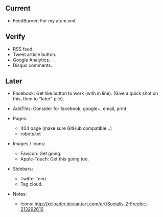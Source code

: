 ---
---

## Current

* FeedBurner: For my atom.xml.

## Verify

* RSS feed.
* Tweet article button.
* Google Analytics.
* Disqus comments.

## Later

* Facebook: Get like button to work (with in line).
  (Give a quick shot on this, then to "later" pile).
* AddThis: Consider for facebook, google+, email, print

* Pages:

  * 404 page (make sure GitHub compatible...)
  * robots.txt

* Images / Icons:

  * Favicon: Get going.
  * Apple-Touch: Get this going too.

* Sidebars:

  * Twitter feed.
  * Tag cloud.

* Notes:
  - Icons: http://xeloader.deviantart.com/art/Socialis-2-Freebie-213292616
